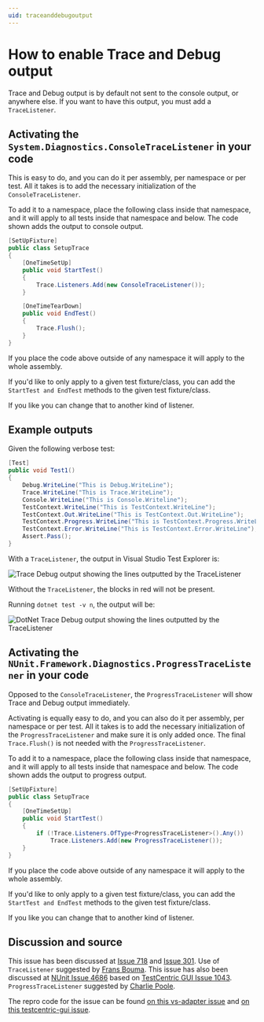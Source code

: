 ```yaml
---
uid: traceanddebugoutput
---
```


# How to enable Trace and Debug output

Trace and Debug output is by default not sent to the console output, or anywhere else.  If you want to have this output,
you must add a `TraceListener`.

## Activating the `System.Diagnostics.ConsoleTraceListener` in your code

This is easy to do, and you can do it per assembly, per namespace or per test.  All it takes is to add the necessary
initialization of the `ConsoleTraceListener`.

To add it to a namespace, place the following class inside that namespace, and it will apply to all tests inside that
namespace and below.  The code shown adds the output to console output.

```csharp
[SetUpFixture]
public class SetupTrace
{
    [OneTimeSetUp]
    public void StartTest()
    {
        Trace.Listeners.Add(new ConsoleTraceListener());
    }

    [OneTimeTearDown]
    public void EndTest()
    {
        Trace.Flush();
    }
}
```

If you place the code above outside of any namespace it will apply to the whole assembly.

If you'd like to only apply to a given test fixture/class, you can add the `StartTest and EndTest` methods to the given
test fixture/class.

If you like you can change that to another kind of listener.

## Example outputs

Given the following verbose test:

```csharp
[Test]
public void Test1()
{
    Debug.WriteLine("This is Debug.WriteLine");
    Trace.WriteLine("This is Trace.WriteLine");
    Console.WriteLine("This is Console.Writeline");
    TestContext.WriteLine("This is TestContext.WriteLine");
    TestContext.Out.WriteLine("This is TestContext.Out.WriteLine");
    TestContext.Progress.WriteLine("This is TestContext.Progress.WriteLine");
    TestContext.Error.WriteLine("This is TestContext.Error.WriteLine");
    Assert.Pass();
}
```

With a `TraceListener`, the output in Visual Studio Test Explorer is:

![Trace Debug output showing the lines outputted by the TraceListener](../../../../images/TraceDebug1.png)

Without the `TraceListener`, the blocks in red will not be present.

Running `dotnet test -v n`, the output will be:

![DotNet Trace Debug output showing the lines outputted by the TraceListener](../../../../images/TraceDebug2.png)

## Activating the `NUnit.Framework.Diagnostics.ProgressTraceListener` in your code

Opposed to the `ConsoleTraceListener`, the `ProgressTraceListener` will show Trace and Debug output immediately.

Activating is equally easy to do, and you can also do it per assembly, per namespace or per test.  All it takes is to
add the necessary initialization of the `ProgressTraceListener` and make sure it is only added once.  The final
`Trace.Flush()` is not needed with the `ProgressTraceListener`.

To add it to a namespace, place the following class inside that namespace, and it will apply to all tests inside that
namespace and below.  The code shown adds the output to progress output.

```csharp
[SetUpFixture]
public class SetupTrace
{
    [OneTimeSetUp]
    public void StartTest()
    {
        if (!Trace.Listeners.OfType<ProgressTraceListener>().Any())
            Trace.Listeners.Add(new ProgressTraceListener());
    }
}
```

If you place the code above outside of any namespace it will apply to the whole assembly.

If you'd like to only apply to a given test fixture/class, you can add the `StartTest and EndTest` methods to the given
test fixture/class.

If you like you can change that to another kind of listener.

## Discussion and source

This issue has been discussed at [Issue 718](https://github.com/nunit/nunit3-vs-adapter/issues/718) and
[Issue 301](https://github.com/nunit/nunit3-vs-adapter/issues/301).  Use of `TraceListener` suggested by
[Frans Bouma](https://github.com/FransBouma).  This issue has also been discussed at
[NUnit Issue 4686](https://github.com/nunit/nunit/issues/4686) based on
[TestCentric GUI Issue 1043](https://github.com/TestCentric/testcentric-gui/issues/1043).  `ProgressTraceListener`
suggested by [Charlie Poole](https://github.com/CharliePoole).

The repro code for the issue can be found
[on this vs-adapter issue](https://github.com/nunit/nunit3-vs-adapter.issues/tree/master/Issue718) and
[on this testcentric-gui issue](https://github.com/TestCentric/testcentric-gui/issues/1043).
